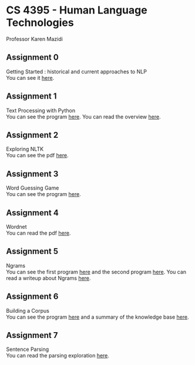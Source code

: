 # CS 4395 - Human Language Technologies 
 Professor Karen Mazidi

## Assignment 0
 Getting Started : historical and current approaches to NLP  
 You can see it [here](Homework1_pjm190001.pdf).
 
## Assignment 1
 Text Processing with Python  
 You can see the program [here](Program1_pjm190001.py). You can read the overview [here](Program1_Overview.md).

## Assignment 2
 Exploring NLTK  
 You can see the pdf [here](Exploring_NLTK.pdf).

## Assignment 3
 Word Guessing Game  
 You can see the program [here](WordGuessGame.py).

## Assignment 4
 Wordnet  
 You can read the pdf [here](Wordnet.pdf).

## Assignment 5
 Ngrams  
 You can see the first program [here](pOne.py) and the second program [here](pTwo.py). You can read a writeup about Ngrams [here](Ngrams_Narrative.pdf).

## Assignment 6
 Building a Corpus  
 You can see the program [here](main.py) and a summary of the knowledge base [here](WebCrawlerReport.pdf).

## Assignment 7
 Sentence Parsing  
 You can read the parsing exploration [here](Sentence_parsing.pdf).
